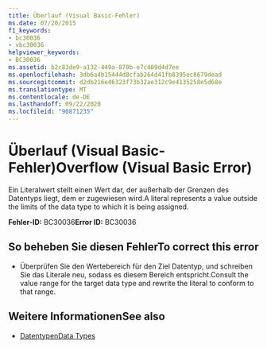 ```yaml
---
title: Überlauf (Visual Basic-Fehler)
ms.date: 07/20/2015
f1_keywords:
- bc30036
- vbc30036
helpviewer_keywords:
- BC30036
ms.assetid: b2c83de9-a132-449a-870b-e7c409d4d7ee
ms.openlocfilehash: 3db6a4b15444d8cfab264d41fb8395ec8679dead
ms.sourcegitcommit: d2db216e46323f73b32ae312c9e4135258e5d68e
ms.translationtype: MT
ms.contentlocale: de-DE
ms.lasthandoff: 09/22/2020
ms.locfileid: "90871235"
---
```

# <a name="overflow-visual-basic-error"></a><span data-ttu-id="c77f9-102">Überlauf (Visual Basic-Fehler)</span><span class="sxs-lookup"><span data-stu-id="c77f9-102">Overflow (Visual Basic Error)</span></span>

<span data-ttu-id="c77f9-103">Ein Literalwert stellt einen Wert dar, der außerhalb der Grenzen des Datentyps liegt, dem er zugewiesen wird.</span><span class="sxs-lookup"><span data-stu-id="c77f9-103">A literal represents a value outside the limits of the data type to which it is being assigned.</span></span>  
  
 <span data-ttu-id="c77f9-104">**Fehler-ID:** BC30036</span><span class="sxs-lookup"><span data-stu-id="c77f9-104">**Error ID:** BC30036</span></span>  
  
## <a name="to-correct-this-error"></a><span data-ttu-id="c77f9-105">So beheben Sie diesen Fehler</span><span class="sxs-lookup"><span data-stu-id="c77f9-105">To correct this error</span></span>  
  
- <span data-ttu-id="c77f9-106">Überprüfen Sie den Wertebereich für den Ziel Datentyp, und schreiben Sie das Literale neu, sodass es diesem Bereich entspricht.</span><span class="sxs-lookup"><span data-stu-id="c77f9-106">Consult the value range for the target data type and rewrite the literal to conform to that range.</span></span>  
  
## <a name="see-also"></a><span data-ttu-id="c77f9-107">Weitere Informationen</span><span class="sxs-lookup"><span data-stu-id="c77f9-107">See also</span></span>

- [<span data-ttu-id="c77f9-108">Datentypen</span><span class="sxs-lookup"><span data-stu-id="c77f9-108">Data Types</span></span>](../data-types/index.md)

